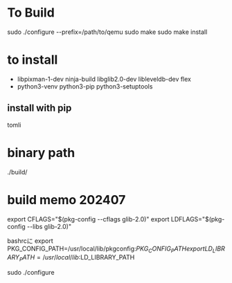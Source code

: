 # To Build
sudo ./configure --prefix=/path/to/qemu
sudo make
sudo make install

# to install
- libpixman-1-dev  ninja-build  libglib2.0-dev libleveldb-dev flex
- python3-venv  python3-pip  python3-setuptools
## install with pip
tomli

# binary path
./build/


# build memo 202407
export CFLAGS="$(pkg-config --cflags glib-2.0)"
export LDFLAGS="$(pkg-config --libs glib-2.0)"


bashrcに
export PKG_CONFIG_PATH=/usr/local/lib/pkgconfig:$PKG_CONFIG_PATH
export LD_LIBRARY_PATH=/usr/local/lib:$LD_LIBRARY_PATH


sudo ./configure